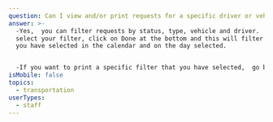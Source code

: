 ```yaml
---
question: Can I view and/or print requests for a specific driver or vehicle?
answer: >-
  -Yes,  you can filter requests by status, type, vehicle and driver.  Once you
  select your filter, click on Done at the bottom and this will filter only what
  you have selected in the calendar and on the day selected.  


  -If you want to print a specific filter that you have selected,  go back to the top in the right-hand corner next to the blue +New Button and click on Print/Export. 
isMobile: false
topics:
  - transportation
userTypes:
  - staff
---
```

